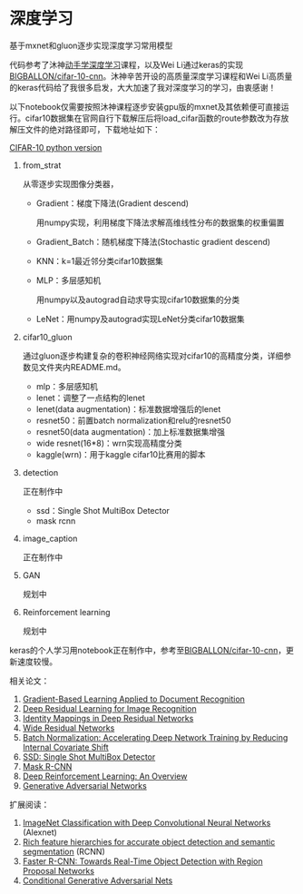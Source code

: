 # 深度学习

基于mxnet和gluon逐步实现深度学习常用模型

代码参考了沐神[动手学深度学习][2]课程，以及Wei Li通过keras的实现[BIGBALLON/cifar-10-cnn][1]。沐神辛苦开设的高质量深度学习课程和Wei Li高质量的keras代码给了我很多启发，大大加速了我对深度学习的学习，由衷感谢！

以下notebook仅需要按照沐神课程逐步安装gpu版的mxnet及其依赖便可直接运行。cifar10数据集在官网自行下载解压后将load_cifar函数的route参数改为存放解压文件的绝对路径即可，下载地址如下：

[CIFAR-10 python version](http://www.cs.toronto.edu/~kriz/cifar-10-python.tar.gz)

1. from_strat

    从零逐步实现图像分类器，

    - Gradient：梯度下降法(Gradient descend)

      用numpy实现，利用梯度下降法求解高维线性分布的数据集的权重偏置

    - Gradient_Batch：随机梯度下降法(Stochastic gradient descend)

    - KNN：k=1最近邻分类cifar10数据集

    - MLP：多层感知机

      用numpy以及autograd自动求导实现cifar10数据集的分类

    - LeNet：用numpy及autograd实现LeNet分类cifar10数据集

2. cifar10_gluon

    通过gluon逐步构建复杂的卷积神经网络实现对cifar10的高精度分类，详细参数见文件夹内README.md。

    - mlp：多层感知机
    - lenet：调整了一点结构的lenet
    - lenet(data augmentation)：标准数据增强后的lenet
    - resnet50：前置batch normalization和relu的resnet50
    - resnet50(data augmentation)：加上标准数据集增强
    - wide resnet(16*8)：wrn实现高精度分类
    - kaggle(wrn)：用于kaggle cifar10比赛用的脚本

3. detection

    正在制作中

    - ssd：Single Shot MultiBox Detector
    - mask rcnn

4. image_caption

    正在制作中

5. GAN

    规划中

6. Reinforcement learning

    规划中

keras的个人学习用notebook正在制作中，参考至[BIGBALLON/cifar-10-cnn][1]，更新速度较慢。

相关论文：

1. [Gradient-Based Learning Applied to Document Recognition][8]
2. [Deep Residual Learning for Image Recognition][3]
3. [Identity Mappings in Deep Residual Networks][4]
4. [Wide Residual Networks][5]
5. [Batch Normalization: Accelerating Deep Network Training by Reducing Internal Covariate Shift][6]
6. [SSD: Single Shot MultiBox Detector][7]
7. [Mask R-CNN][12]
8. [Deep Reinforcement Learning: An Overview][13]
9. [Generative Adversarial Networks][15]

扩展阅读：

1. [ImageNet Classification with Deep Convolutional Neural Networks][9] (Alexnet)
2. [Rich feature hierarchies for accurate object detection and semantic segmentation][10] (RCNN)
3. [Faster R-CNN: Towards Real-Time Object Detection with Region Proposal Networks][11]
4. [Conditional Generative Adversarial Nets][14]

[1]: https://github.com/BIGBALLON/cifar-10-cnn
[2]: https://www.bilibili.com/video/av14327359/?from=search&amp;amp;amp;amp;amp;amp;amp;amp;amp;amp;seid=4696511599201035761
[3]: https://arxiv.org/abs/1512.03385
[4]: https://arxiv.org/abs/1603.05027
[5]: https://arxiv.org/abs/1605.07146
[6]: https://arxiv.org/abs/1502.03167
[7]: https://arxiv.org/abs/1512.02325
[8]: http://yann.lecun.com/exdb/publis/pdf/lecun-01a.pdf
[9]: https://papers.nips.cc/paper/4824-imagenet-classification-with-deep-convolutional-neural-networks
[10]: https://arxiv.org/abs/1311.2524
[11]: https://arxiv.org/abs/1506.01497
[12]: https://arxiv.org/abs/1703.06870
[13]: https://arxiv.org/abs/1701.07274
[14]: https://arxiv.org/abs/1411.1784
[15]: https://arxiv.org/abs/1406.2661